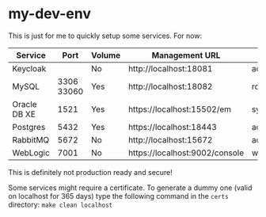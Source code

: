# my-dev-env

This is just for me to quickly setup some services. For now:

| Service | Port | Volume | Management URL | Username | Password |
|-|-|-|-|-|-|
| Keycloak | | No | http://localhost:18081 | admin | Dummy_123 |
| MySQL | 3306 33060 | Yes | http://localhost:18082 | root | Dummy_123 |
| Oracle DB XE | 1521 | Yes | https://localhost:15502/em | sys / system | Dummy_123 |
| Postgres | 5432 | Yes | https://localhost:18443 | admin@localhost | Dummy_123 |
| RabbitMQ | 5672 | No | http://localhost:15672 | admin | Dummy_123 |
| WebLogic | 7001 | No | https://localhost:9002/console | weblogic | Dummy_123 |

This is definitely not production ready and secure!

Some services might require a certificate. To generate a dummy one (valid on localhost for 365 days) type the following command in the `certs` directory: `make clean localhost`
